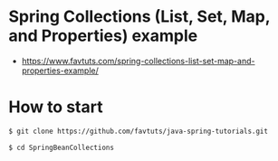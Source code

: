 # Spring Collections (List, Set, Map, and Properties) example

* https://www.favtuts.com/spring-collections-list-set-map-and-properties-example/

# How to start

```bash
$ git clone https://github.com/favtuts/java-spring-tutorials.git

$ cd SpringBeanCollections
```